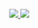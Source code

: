 <div>
  <a href="https://github.com/luisgustavofa/github-readme-stats">
    <img src="https://github-readme-stats.vercel.app/api?username=luisgustavofa&show_icons=true&theme=dark&border_color=6CA0DC&title_color=6CA0DC"/>
  </a>
  <a href="https://github.com/luisgustavofa/github-readme-stats">
    <img src="https://github-readme-stats.vercel.app/api/top-langs/?username=luisgustavofa&theme=dark&border_color=6CA0DC&title_color=6CA0DC&layout=compact"/>
  </a>
</div>

